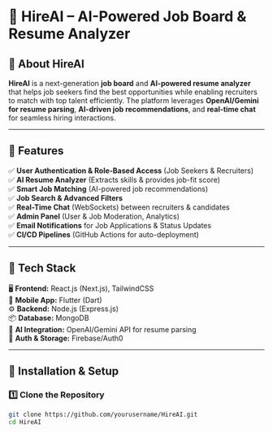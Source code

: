# 🚀 HireAI – AI-Powered Job Board & Resume Analyzer  

## 🔹 About HireAI  
**HireAI** is a next-generation **job board** and **AI-powered resume analyzer** that helps job seekers find the best opportunities while enabling recruiters to match with top talent efficiently. The platform leverages **OpenAI/Gemini for resume parsing**, **AI-driven job recommendations**, and **real-time chat** for seamless hiring interactions.  

---

## 🔹 Features  
✅ **User Authentication & Role-Based Access** (Job Seekers & Recruiters)  
✅ **AI Resume Analyzer** (Extracts skills & provides job-fit score)  
✅ **Smart Job Matching** (AI-powered job recommendations)  
✅ **Job Search & Advanced Filters**  
✅ **Real-Time Chat** (WebSockets) between recruiters & candidates  
✅ **Admin Panel** (User & Job Moderation, Analytics)  
✅ **Email Notifications** for Job Applications & Status Updates  
✅ **CI/CD Pipelines** (GitHub Actions for auto-deployment)  

---

## 🔹 Tech Stack  
🖥 **Frontend:** React.js (Next.js), TailwindCSS  
📱 **Mobile App:** Flutter (Dart)  
⚙️ **Backend:** Node.js (Express.js)  
📦 **Database:** MongoDB  
🧠 **AI Integration:** OpenAI/Gemini API for resume parsing  
🔗 **Auth & Storage:** Firebase/Auth0  

---

## 🔹 Installation & Setup  

### **1️⃣ Clone the Repository**  
```bash
git clone https://github.com/yourusername/HireAI.git
cd HireAI
